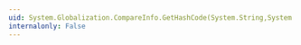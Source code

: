```yaml
---
uid: System.Globalization.CompareInfo.GetHashCode(System.String,System.Globalization.CompareOptions)
internalonly: False
---
```

